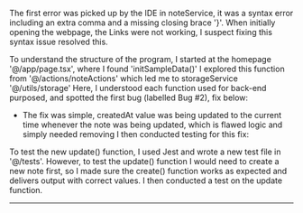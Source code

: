 The first error was picked up by the IDE in noteService, it was a syntax error including an extra comma and a missing closing brace '}'.
When initially opening the webpage, the Links were not working, I suspect fixing this syntax issue resolved this.

To understand the structure of the program, I started at the homepage '@/app/page.tsx', where I found 'initSampleData()'
I explored this function from '@/actions/noteActions' which led me to storageService '@/utils/storage'
Here, I understood each function used for back-end purposed, and spotted the first bug (labelled Bug #2), fix below:

- The fix was simple, createdAt value was being updated to the current time whenever the note was being updated, which is flawed logic and simply needed removing
I then conducted testing for this fix:

To test the new update() function, I used Jest and wrote a new test file in '@/tests'. However, to test the update() function I would need to create a new note first, so I made sure the create() function works as expected and delivers output with correct values. I then conducted a test on the update function.

---

